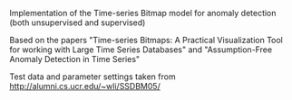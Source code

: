 Implementation of the Time-series Bitmap model for anomaly detection (both unsupervised and supervised)

Based on the papers "Time-series Bitmaps: A Practical Visualization Tool for working with Large Time Series Databases"
and "Assumption-Free Anomaly Detection in Time Series"

Test data and parameter settings taken from http://alumni.cs.ucr.edu/~wli/SSDBM05/
